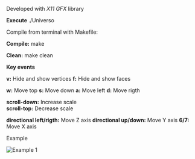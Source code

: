 Developed with *X11 GFX* library

**Execute**
	./Universo

Compile from terminal with Makefile:

**Compile:**
	make

**Clean:**
	make clean

**Key events** 

**v:** Hide and show vertices
**f:** Hide and show faces

**w:** Move top
**s:** Move down
**a:** Move left
**d:** Move rigth

**scroll-down:** Increase scale  
**scroll-top:** Decrease scale 

**directional left/rigth:** Move Z axis
**directional up/down:** Move Y axis
**6/7:** Move X axis

Example

![Example 1](../ObjRenderer/img.png)